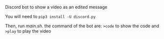 Discord bot to show a video as an edited message

You will need to `pip3 install -U discord.py`

Then, run _main.sh_. the command of the bot are: `>code` to show the code and `>play` to play the video
